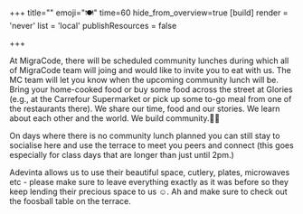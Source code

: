 +++
title=""
emoji="🍽️"
time=60
hide_from_overview=true
[build]
  render = 'never'
  list = 'local'
  publishResources = false

+++

 At MigraCode, there will be scheduled community lunches during which all of MigraCode team will joing and would like to invite you to eat with us. The MC team will let you know when the upcoming community lunch will be. Bring your home-cooked food or buy some food across the street at Glories (e.g., at the Carrefour Supermarket or pick up some to-go meal from one of the restaurants there). We share our time, food and our stories. We learn about each other and the world. We build community.👭👬

On days where there is no community lunch planned you can still stay to socialise here and use the terrace to meet you peers and connect (this goes especially for class days that are longer than just until 2pm.)

Adevinta allows us to use their beautiful space, cutlery, plates, microwaves etc - please make sure to leave everything exactly as it was before so they keep lending their precious space to us ☺️. Ah and make sure to check out the foosball table on the terrace.

